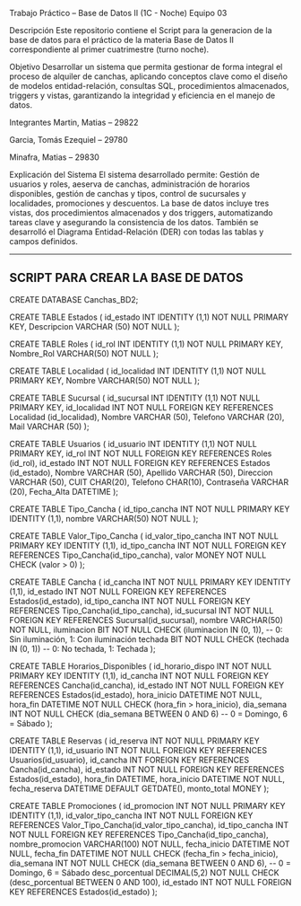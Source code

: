 Trabajo Práctico – Base de Datos II (1C - Noche)
Equipo 03

Descripción
Este repositorio contiene el Script para la generacion de la base de datos para el práctico de la materia Base de Datos II correspondiente al primer cuatrimestre (turno noche).

Objetivo
Desarrollar un sistema que permita gestionar de forma integral el proceso de alquiler de canchas, aplicando conceptos clave como el diseño de modelos entidad-relación, consultas SQL, procedimientos almacenados, triggers y vistas, garantizando la integridad y eficiencia en el manejo de datos.

Integrantes
Martin, Matias – 29822

Garcia, Tomás Ezequiel – 29780

Minafra, Matias – 29830

Explicación del Sistema
El sistema desarrollado permite: Gestión de usuarios y roles, aeserva de canchas, administración de horarios disponibles, gestión de canchas y tipos, control de sucursales y localidades, promociones y descuentos.
La base de datos incluye tres vistas, dos procedimientos almacenados y dos triggers, automatizando tareas clave y asegurando la consistencia de los datos. También se desarrolló el Diagrama Entidad-Relación (DER) con todas las tablas y campos definidos.


-----------------------------------------------------------------
SCRIPT PARA CREAR LA BASE DE DATOS
------------------------------------------------------------------

CREATE DATABASE Canchas_BD2;

CREATE TABLE Estados (
    id_estado INT IDENTITY (1,1) NOT NULL PRIMARY KEY,
    Descripcion VARCHAR (50) NOT NULL
);

CREATE TABLE Roles (
    id_rol INT IDENTITY (1,1) NOT NULL PRIMARY KEY,
    Nombre_Rol VARCHAR(50) NOT NULL
);

CREATE TABLE Localidad (
    id_localidad INT IDENTITY (1,1) NOT NULL PRIMARY KEY,
    Nombre VARCHAR(50) NOT NULL
);

CREATE TABLE Sucursal (
    id_sucursal INT IDENTITY (1,1) NOT NULL PRIMARY KEY,
    id_localidad INT NOT NULL FOREIGN KEY REFERENCES Localidad (id_localidad),
    Nombre VARCHAR (50),
    Telefono VARCHAR (20),
    Mail VARCHAR (50)
);    

CREATE TABLE Usuarios (
    id_usuario INT IDENTITY (1,1) NOT NULL PRIMARY KEY,
    id_rol INT NOT NULL FOREIGN KEY REFERENCES Roles (id_rol),
    id_estado INT NOT NULL FOREIGN KEY REFERENCES Estados (id_estado),
    Nombre VARCHAR (50),
    Apellido VARCHAR (50),
    Direccion VARCHAR (50),
    CUIT CHAR(20),
    Telefono CHAR(10),
    Contraseña VARCHAR (20),
    Fecha_Alta DATETIME
);

CREATE TABLE Tipo_Cancha (
    id_tipo_cancha INT NOT NULL PRIMARY KEY IDENTITY (1,1),
    nombre VARCHAR(50) NOT NULL
);

CREATE TABLE Valor_Tipo_Cancha (
    id_valor_tipo_cancha INT NOT NULL PRIMARY KEY IDENTITY (1,1),
    id_tipo_cancha INT NOT NULL FOREIGN KEY REFERENCES Tipo_Cancha(id_tipo_cancha),
    valor MONEY NOT NULL CHECK (valor > 0)
);

CREATE TABLE Cancha (
    id_cancha INT NOT NULL PRIMARY KEY IDENTITY (1,1),
    id_estado INT NOT NULL FOREIGN KEY REFERENCES Estados(id_estado),
    id_tipo_cancha INT NOT NULL FOREIGN KEY REFERENCES Tipo_Cancha(id_tipo_cancha),
    id_sucursal INT NOT NULL FOREIGN KEY REFERENCES Sucursal(id_sucursal),
    nombre VARCHAR(50) NOT NULL,
    iluminacion BIT NOT NULL CHECK (iluminacion IN (0, 1)), -- 0: Sin iluminación, 1: Con iluminación
    techada BIT NOT NULL CHECK (techada IN (0, 1)) -- 0: No techada, 1: Techada
);

CREATE TABLE Horarios_Disponibles (
    id_horario_dispo INT NOT NULL PRIMARY KEY IDENTITY (1,1),
    id_cancha INT NOT NULL FOREIGN KEY REFERENCES Cancha(id_cancha),
    id_estado INT NOT NULL FOREIGN KEY REFERENCES Estados(id_estado),
    hora_inicio DATETIME NOT NULL,
    hora_fin DATETIME NOT NULL CHECK (hora_fin > hora_inicio),
    dia_semana INT NOT NULL CHECK (dia_semana BETWEEN 0 AND 6) -- 0 = Domingo, 6 = Sábado
);

CREATE TABLE Reservas (
    id_reserva INT NOT NULL PRIMARY KEY IDENTITY (1,1),
    id_usuario INT NOT NULL FOREIGN KEY REFERENCES Usuarios(id_usuario),
    id_cancha INT FOREIGN KEY REFERENCES Cancha(id_cancha),
    id_estado INT NOT NULL FOREIGN KEY REFERENCES Estados(id_estado),
    hora_fin DATETIME,
    hora_inicio DATETIME NOT NULL,
    fecha_reserva DATETIME DEFAULT GETDATE(),
    monto_total MONEY
);

CREATE TABLE Promociones (
    id_promocion INT NOT NULL PRIMARY KEY IDENTITY (1,1),
    id_valor_tipo_cancha INT NOT NULL FOREIGN KEY REFERENCES Valor_Tipo_Cancha(id_valor_tipo_cancha),
    id_tipo_cancha INT NOT NULL FOREIGN KEY REFERENCES Tipo_Cancha(id_tipo_cancha),
    nombre_promocion VARCHAR(100) NOT NULL,
    fecha_inicio DATETIME NOT NULL,
    fecha_fin DATETIME NOT NULL CHECK (fecha_fin > fecha_inicio),
    dia_semana INT NOT NULL CHECK (dia_semana BETWEEN 0 AND 6), -- 0 = Domingo, 6 = Sábado
    desc_porcentual DECIMAL(5,2) NOT NULL CHECK (desc_porcentual BETWEEN 0 AND 100),
    id_estado INT NOT NULL FOREIGN KEY REFERENCES Estados(id_estado)
);



